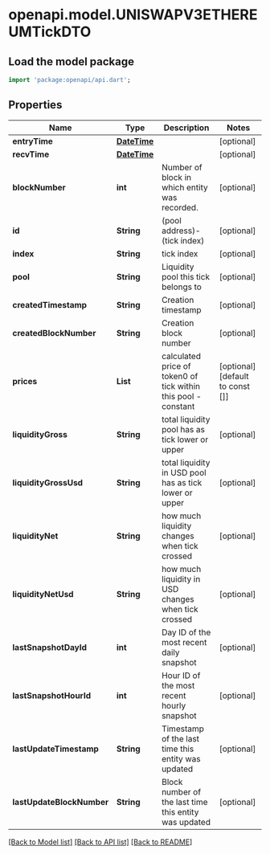 # openapi.model.UNISWAPV3ETHEREUMTickDTO

## Load the model package
```dart
import 'package:openapi/api.dart';
```

## Properties
Name | Type | Description | Notes
------------ | ------------- | ------------- | -------------
**entryTime** | [**DateTime**](DateTime.md) |  | [optional] 
**recvTime** | [**DateTime**](DateTime.md) |  | [optional] 
**blockNumber** | **int** | Number of block in which entity was recorded. | [optional] 
**id** | **String** | (pool address)-(tick index) | [optional] 
**index** | **String** | tick index | [optional] 
**pool** | **String** | Liquidity pool this tick belongs to | [optional] 
**createdTimestamp** | **String** | Creation timestamp | [optional] 
**createdBlockNumber** | **String** | Creation block number | [optional] 
**prices** | **List<String>** | calculated price of token0 of tick within this pool - constant | [optional] [default to const []]
**liquidityGross** | **String** | total liquidity pool has as tick lower or upper | [optional] 
**liquidityGrossUsd** | **String** | total liquidity in USD pool has as tick lower or upper | [optional] 
**liquidityNet** | **String** | how much liquidity changes when tick crossed | [optional] 
**liquidityNetUsd** | **String** | how much liquidity in USD changes when tick crossed | [optional] 
**lastSnapshotDayId** | **int** | Day ID of the most recent daily snapshot | [optional] 
**lastSnapshotHourId** | **int** | Hour ID of the most recent hourly snapshot | [optional] 
**lastUpdateTimestamp** | **String** | Timestamp of the last time this entity was updated | [optional] 
**lastUpdateBlockNumber** | **String** | Block number of the last time this entity was updated | [optional] 

[[Back to Model list]](../README.md#documentation-for-models) [[Back to API list]](../README.md#documentation-for-api-endpoints) [[Back to README]](../README.md)


